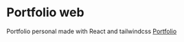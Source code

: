 # Portfolio web

Portfolio personal made with React and tailwindcss
[Portfolio](https://manugolem.github.io/Portfolio/)
